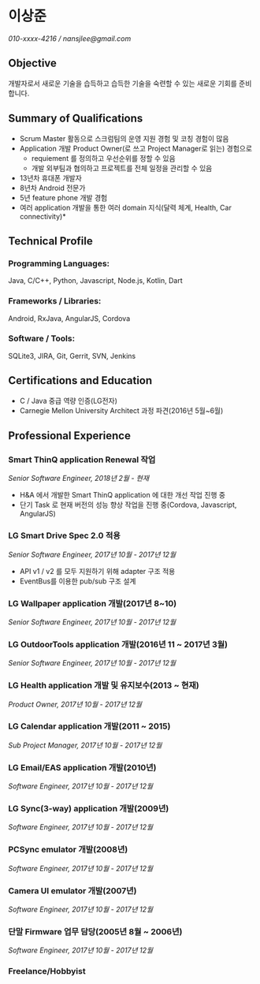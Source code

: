 이상준
===============

_010-xxxx-4216 / nansjlee@gmail.com_

Objective
---------

개발자로서 새로운 기술을 습득하고 습득한 기술을 숙련할 수 있는 새로운 기회를 준비합니다.

Summary of Qualifications
-------------------------

* Scrum Master 활동으로 스크럼팀의 운영 지원 경험 및 코칭 경험이 많음
* Application 개발 Product Owner(로 쓰고 Project Manager로 읽는) 경험으로 
  * requiement 를 정의하고 우선순위를 정할 수 있음
  * 개발 외부팀과 협의하고 프로젝트를 전체 일정을 관리할 수 있음
* 13년차 휴대폰 개발자
* 8년차 Android 전문가
* 5년 feature phone 개발 경험
* 여러 application 개발을 통한 여러 domain 지식(달력 체계, Health, Car connectivity)* 

Technical Profile
-----------------

### Programming Languages:

Java, C/C++, Python, Javascript, Node.js, Kotlin, Dart


### Frameworks / Libraries:

Android, RxJava, AngularJS, Cordova

### Software / Tools:

SQLite3, JIRA, Git, Gerrit, SVN, Jenkins


Certifications and Education
----------------------------

* C / Java 중급 역량 인증(LG전자)
* Carnegie Mellon University Architect 과정 파견(2016년 5월~6월)

Professional Experience
-----------------------

### Smart ThinQ application Renewal 작업

_Senior Software Engineer, 2018년 2월 - 현재_

* H&A 에서 개발한 Smart ThinQ application 에 대한 개선 작업 진행 중
* 단기 Task 로 현재 버전의 성능 향상 작업을 진행 중(Cordova, Javascript, AngularJS)

### LG Smart Drive Spec 2.0 적용

_Senior Software Engineer, 2017년 10월 - 2017년 12월_

* API v1 / v2 를 모두 지원하기 위해 adapter 구조 적용
* EventBus를 이용한 pub/sub 구조 설계

### LG Wallpaper application 개발(2017년 8~10)
_Senior Software Engineer, 2017년 10월 - 2017년 12월_
### LG OutdoorTools application 개발(2016년 11 ~ 2017년 3월)
_Senior Software Engineer, 2017년 10월 - 2017년 12월_
### LG Health application 개발 및 유지보수(2013 ~ 현재)
_Product Owner, 2017년 10월 - 2017년 12월_
### LG Calendar application 개발(2011 ~ 2015)
_Sub Project Manager, 2017년 10월 - 2017년 12월_
### LG Email/EAS application 개발(2010년)
_Software Engineer, 2017년 10월 - 2017년 12월_
### LG Sync(3-way) application 개발(2009년)
_Software Engineer, 2017년 10월 - 2017년 12월_
### PCSync emulator 개발(2008년)
_Software Engineer, 2017년 10월 - 2017년 12월_
### Camera UI emulator 개발(2007년)
_Software Engineer, 2017년 10월 - 2017년 12월_
### 단말 Firmware 업무 담당(2005년 8월 ~ 2006년)
_Software Engineer, 2017년 10월 - 2017년 12월_

### Freelance/Hobbyist